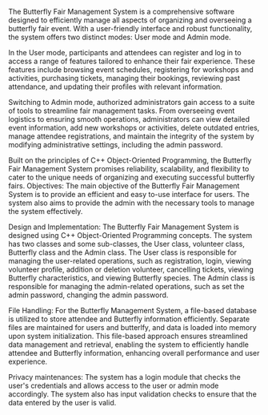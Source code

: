 The Butterfly Fair Management System is a comprehensive software designed to efficiently manage all aspects of organizing and overseeing a butterfly fair event. With a user-friendly interface and robust functionality, the system offers two distinct modes: User mode and Admin mode.

In the User mode, participants and attendees can register and log in to access a range of features tailored to enhance their fair experience. These features include browsing event schedules, registering for workshops and activities, purchasing tickets, managing their bookings, reviewing past attendance, and updating their profiles with relevant information.

Switching to Admin mode, authorized administrators gain access to a suite of tools to streamline fair management tasks. From overseeing event logistics to ensuring smooth operations, administrators can view detailed event information, add new workshops or activities, delete outdated entries, manage attendee registrations, and maintain the integrity of the system by modifying administrative settings, including the admin password.

Built on the principles of C++ Object-Oriented Programming, the Butterfly Fair Management System promises reliability, scalability, and flexibility to cater to the unique needs of organizing and executing successful butterfly fairs.
Objectives: 
The main objective of the Butterfly Fair Management System is to provide an efficient and easy to-use interface for users. The system also aims to provide the admin with the necessary tools to manage the system effectively. 
 
Design and Implementation: 
The Butterfly Fair Management System is designed using C++ Object-Oriented Programming concepts. The system has two classes and some sub-classes, the User class, volunteer class, Butterfly class and the Admin class. The User class is responsible for managing the user-related operations, such as registration, login, viewing volunteer profile, addition or deletion volunteer, cancelling tickets, viewing Butterfly characteristics, and viewing Butterfly species. The Admin class is responsible for managing the admin-related operations, such as set the admin password, changing the admin password. 
 
File Handling: 
For the Butterfly Management System, a file-based database is utilized to store attendee and Butterfly information efficiently. Separate files are maintained for users and butterlfy, and data is loaded into memory upon system initialization.
This file-based approach ensures streamlined data management and retrieval, enabling the system to efficiently handle attendee and Butterfly information, enhancing overall performance and user experience.
 
Privacy maintenances: 
The system has a login module that checks the user's credentials and allows access to the user or admin mode accordingly. The system also has input validation checks to ensure that the data entered by the user is valid. 

